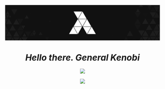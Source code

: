 <div align='center'>
  <img align="center" src="https://raw.githubusercontent.com/SammyDeAgent/SammyDeAgent/master/src/cyto_banner.png">
</div>
<h1 align='center'><i>Hello there. General Kenobi</i></h1>
<div>
  <p align="center"><img src="https://github-readme-stats.vercel.app/api?username=SammyDeAgent&show_icons=true&theme=chartreuse-dark"><p>
  <p align="center"><img src="https://github-readme-stats.vercel.app/api/top-langs/?username=SammyDeAgent&layout=compact&show_icons=true&theme=chartreuse-dark"><p>
</div>
</div>
<!--
**SammyDeAgent/SammyDeAgent** is a ✨ _special_ ✨ repository because its `README.md` (this file) appears on your GitHub profile.

Here are some ideas to get you started:

- 🔭 I’m currently working on ...
- 🌱 I’m currently learning ...
- 👯 I’m looking to collaborate on ...
- 🤔 I’m looking for help with ...
- 💬 Ask me about ...
- 📫 How to reach me: ...
- 😄 Pronouns: ...
- ⚡ Fun fact: ...
-->

